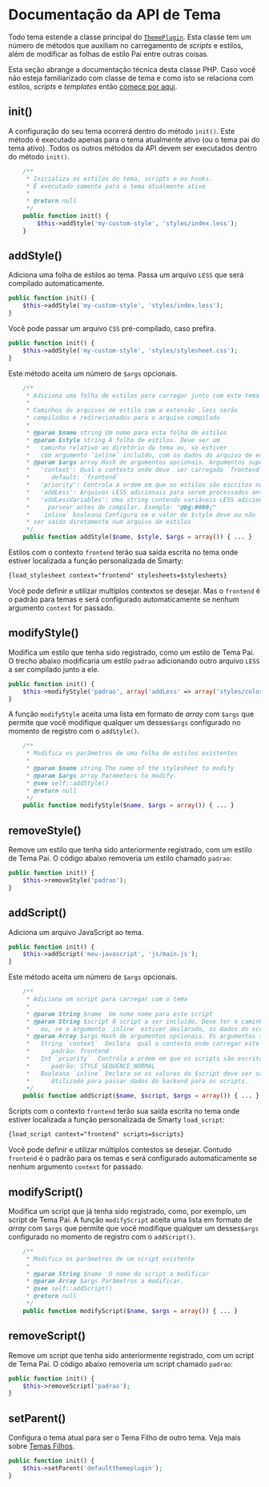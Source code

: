 # Documentação da API de Tema

Todo tema estende a classe principal do [`ThemePlugin`](https://github.com/pkp/pkp-lib/blob/main/classes/plugins/ThemePlugin.inc.php). Esta classe tem um número de métodos que auxiliam no carregamento de _scripts_ e estilos, além de modificar as folhas de estilo Pai entre outras coisas.

Esta seção abrange a documentação técnica desta classe PHP. Caso você não esteja familiarizado com classe de tema e como isto se relaciona com estilos, _scripts_ e _templates_ então [comece por aqui](what-is-a-theme.md).

## init()

A configuração do seu tema ocorrerá dentro do método `init()`. Este método é executado apenas  para o tema atualmente ativo (ou o tema pai do tema ativo). Todos os outros métodos da API devem ser executados dentro do método `init()`.

```php
	/**
	 * Inicializa os estilos do tema, scripts e os hooks. 
	 * É executado somente para o tema atualmente ativo
	 *
	 * @return null
	 */
	public function init() {
		$this->addStyle('my-custom-style', 'styles/index.less');
	}
```

## addStyle()
Adiciona uma folha de estilos ao tema. Passa um arquivo `LESS` que será compilado automaticamente.

```php
public function init() {
    $this->addStyle('my-custom-style', 'styles/index.less');
}
```

Você pode passar um arquivo `CSS` pré-compilado, caso prefira.

```php
public function init() {
    $this->addStyle('my-custom-style', 'styles/stylesheet.css');
}
```

Este método aceita um número de `$args` opcionais.

```php
	/**
	 * Adiciona uma folha de estilos para carregar junto com este tema
	 *
	 * Caminhos de arquivos de estilo com a extensão .less serão
	 * compilados e redirecionados para o arquivo compilado
	 *
	 * @param $name string Um nome para esta folha de estilos
	 * @param $style string A folha de estilos. Deve ser um
	 *   caminho relativo ao diretório do tema ou, se estiver
	 *   com argumento `inline` incluído, com os dados do arquivo de estilo que deve ser a saída final.
	 * @param $args array Hash de argumentos opcionais. Argumentos suportados:
	 *   'context': Qual o contexto onde deve  ser carregado `frontend` ou `backend`.
	 *      default: `frontend`
	 *   'priority': Controla a ordem em que os estilos são escritos na saída
	 *   'addLess': Arquivos LESS adicionais para serem processados antes de compilar. Array
	 *   'addLessVariables': Uma string contendo variáveis LESS adicionais para 
	 *     parsear antes de compilar. Exemplo: "@bg:#000;"
	 *   `inline` booleana Configura se o valor de $style deve ou não 
	 * ser saído diretamente num arquivo de estilos
	 */
	public function addStyle($name, $style, $args = array()) { ... }
```

Estilos com o contexto `frontend` terão sua saída escrita no tema onde estiver localizada a função personalizada de Smarty:

```html
{load_stylesheet context="frontend" stylesheets=$stylesheets}
```

Você pode definir e utilizar multiplos contextos se desejar. Mas o `frontend` é o padrão para temas e será configurado automaticamente se nenhum argumento `context` for passado.

## modifyStyle()
Modifica um estilo que tenha sido registrado, como um estilo de Tema Pai. O trecho abaixo modificaria um estilo `padrao` adicionando outro arquivo `LESS` a ser compilado junto a ele.

```php
public function init() {
    $this->modifyStyle('padrao', array('addLess' => array('styles/colors.less')));
}
```

A função `modifyStyle` aceita uma lista em formato de _array_ com `$args` que permite que você modifique qualquer um desses`$args` configurado no momento de registro com o `addStyle()`.

```php
	/**
	 * Modifica os parâmetros de uma folha de estilos existentes
	 *
	 * @param $name string The name of the stylesheet to modify
	 * @param $args array Parameters to modify.
	 * @see self::addStyle()
	 * @return null
	 */
	public function modifyStyle($name, $args = array()) { ... }
```

## removeStyle()
Remove um estilo que tenha sido anteriormente registrado, com um estilo de Tema Pai. O código abaixo removeria um estilo chamado `padrao`:
```php
public function init() {
    $this->removeStyle('padrao');
}
```

## addScript()
Adiciona um arquivo JavaScript ao tema.

```php
public function init() {
    $this->addScript('meu-javascript', 'js/main.js');
}
```

Este método aceita um número de `$args` opcionais.

```php
	/**
	 * Adiciona um script para carregar com o tema
	 *
	 * @param String $name  Um nome nome para este script
	 * @param String $script O script a ser incluído. Deve ter o caminho relativo ao tema
	 *   ou, se o argumento `inline` estiver declarado, os dados do script que servirá como saída.
	 * @param Array $args Hash de argumentos opcionais. Os argumentos suportados são:
	 *   String `context`  Declara  qual o contexto onde carregar este script: `frontend` ou `backend`.
	 *      padrão: frontend
	 *   Int `priority`  Controla a ordem em que os scripts são escritos
	 *      padrão: STYLE_SEQUENCE_NORMAL
	 *   Booleana `inline` Declara se os valores do $script deve ser saídos  diretamente como dados de script.
	 *      Utilizado para passar dados do backend para os scripts.
	 */
	public function addScript($name, $script, $args = array()) { ... }
```

Scripts com o contexto `frontend` terão sua saída escrita no tema onde estiver localizada a função personalizada de Smarty `load_script`:

```html
{load_script context="frontend" scripts=$scripts}
```
Você pode definir e utilizar múltiplos contestos se desejar. Contudo `frontend` é o padrão para os temas e será configurado automaticamente se nenhum argumento `context` for passado.

## modifyScript()
Modifica um script que já tenha sido registrado, como, por exemplo, um script de Tema Pai. A função `modifyScript` aceita uma lista em formato de _array_ com `$args` que permite que você modifique qualquer um desses`$args` configurado no momento de registro com o `addScript()`.


```php
	/**
	 * Modifica os parâmetros de um script existente
	 *
	 * @param String $name  O nome do script a modificar
	 * @param Array $args Parâmetros a modificar.
	 * @see self::addScript()
	 * @return null
	 */
	public function modifyScript($name, $args = array()) { ... }
```

## removeScript()
Remove um script que tenha sido anteriormente registrado, com um script de Tema Pai. O código abaixo removeria um script chamado `padrao`:

```php
public function init() {
    $this->removeScript('padrao');
}
```

## setParent()
Configura o tema atual para ser o Tema Filho de outro tema. Veja mais sobre [Temas Filhos](child-themes.md).

```php
public function init() {
    $this->setParent('defaultthemeplugin');
}
```
